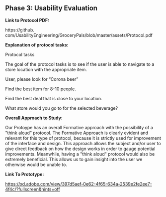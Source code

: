 ## Phase 3: Usability Evaluation

**Link to Protocol PDF:**

https://github.
com/UsabilityEngineering/GroceryPals/blob/master/assets/Protocol.pdf

**Explanation of protocol tasks:**

Protocol tasks

The goal of the protocol tasks is to see if the user is able to navigate to a store location with the appropriate item.


User, please look for “Corona beer”

Find the best item for 8-10 people.

Find the best deal that is close to your location.

What store would you go to for the selected beverage? 


**Overall Approach to Study:**

Our Protoype has an overall Formative approach with the possibility of a "think aloud" protocol. The Formative Approach is clearly evident and relevant for this type of protocol, because it is strictly used for improvement of the interface and design. This approach allows the subject and/or user to give direct feedback on how the design works in order to gauge potential improvements. Meanwhile, having a "think aloud" protocol would also be extremely beneficial. This allows us to gain insight into the user we otherwise would be unable to.

**Link To Prototype:**

https://xd.adobe.com/view/397d5aef-0e62-4f65-634a-2539e2fe2ee7-4f4c/?fullscreen&hints=off
